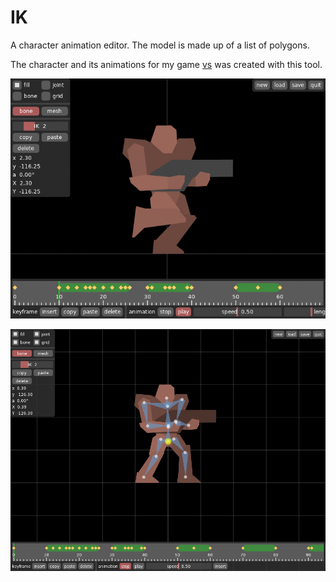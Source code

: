 # IK

A character animation editor. The model is made up of a list of polygons.

The character and its animations for my game [vs](https://github.com/2bt/vs) was created with this tool.

![image](animation.gif)

![image](screenshot.png)
